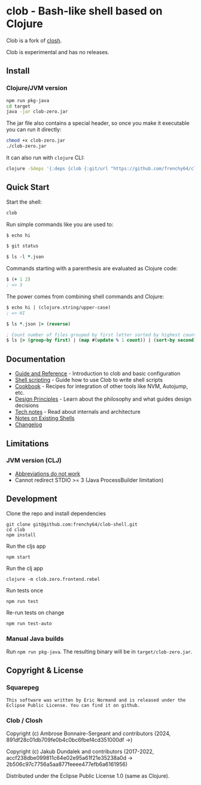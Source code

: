 # clob - Bash-like shell based on Clojure

Clob is a fork of [closh](https://github.com/dundalek/closh).

Clob is experimental and has no releases.

## Install

### Clojure/JVM version

```sh
npm run pkg-java
cd target
java -jar clob-zero.jar
```

The jar file also contains a special header, so once you make it executable you can run it directly:
```sh
chmod +x clob-zero.jar
./clob-zero.jar
```

It can also run with `clojure` CLI:
```sh
clojure -Sdeps '{:deps {clob {:git/url "https://github.com/frenchy64/clob-shell.git" :sha "cd1579f31dcd2ed5b655a149b177f8cd47aecb5d"}}}' -m clob.zero.frontend.rebel
```

## Quick Start

Start the shell:
```sh
clob
```

Run simple commands like you are used to:

```clojure
$ echo hi

$ git status

$ ls -l *.json
```

Commands starting with a parenthesis are evaluated as Clojure code:

```clojure
$ (+ 1 2)
; => 3
```

The power comes from combining shell commands and Clojure:

```clojure
$ echo hi | (clojure.string/upper-case)
; => HI

$ ls *.json |> (reverse)

; Count number of files grouped by first letter sorted by highest count first
$ ls |> (group-by first) | (map #(update % 1 count)) | (sort-by second) | (reverse)
```

## Documentation

- [Guide and Reference](./doc/guide.md) - Introduction to clob and basic configuration
- [Shell scripting](./doc/scripting.md) - Guide how to use Clob to write shell scripts
- [Cookbook](./doc/cookbook.md) - Recipes for integration of other tools like NVM, Autojump, etc.
- [Design Principles](./doc/principles.md) - Learn about the philosophy and what guides design decisions
- [Tech notes](./doc/tech.md) - Read about internals and architecture
- [Notes on Existing Shells](./doc/notes.md)
- [Changelog](./CHANGELOG.md)

## Limitations

### JVM version (CLJ)

- [Abbreviations do not work](https://github.com/dundalek/closh/issues/151)
- Cannot redirect STDIO >= 3 (Java ProcessBuilder limitation)

## Development

Clone the repo and install dependencies

```
git clone git@github.com:frenchy64/clob-shell.git
cd clob
npm install
```

Run the cljs app
```
npm start
```

Run the clj app
```
clojure -m clob.zero.frontend.rebel
```

Run tests once
```
npm run test
```

Re-run tests on change
```
npm run test-auto
```

### Manual Java builds

Run `npm run pkg-java`. The resulting binary will be in `target/clob-zero.jar`.

## Copyright & License

### Squarepeg

```
This software was written by Eric Normand and is released under the Eclipse Public License. You can find it on github.
```

### Clob / Closh

Copyright (c) Ambrose Bonnaire-Sergeant and contributors (2024, 891df28c01db709fe0b4c0bc6fbef4cd351000df ->)

Copyright (c) Jakub Dundalek and contributors (2017-2022, accf238dbe099811c64e02e95a61f21e35238a0d -> 2b506c97c7756a5aa877feeee477efb6a6161956)

Distributed under the Eclipse Public License 1.0 (same as Clojure).
